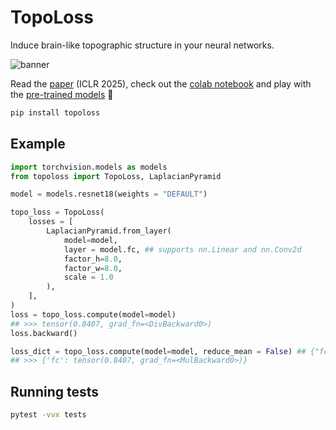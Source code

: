 # TopoLoss

Induce brain-like topographic structure in your neural networks. 

![banner](https://github.com/user-attachments/assets/0b8ae5e0-175a-49ee-a690-1b4f89d9d0fd)

Read the [paper](https://arxiv.org/abs/2501.16396) (ICLR 2025), check out the [colab notebook](https://colab.research.google.com/github/toponets/toponets.github.io/blob/main/notebooks/topoloss-demo.ipynb) and play with the [pre-trained models](https://github.com/toponets/toponets) 🤗

```bash
pip install topoloss
```

## Example

```python
import torchvision.models as models
from topoloss import TopoLoss, LaplacianPyramid

model = models.resnet18(weights = "DEFAULT")

topo_loss = TopoLoss(
    losses = [
        LaplacianPyramid.from_layer(
            model=model,
            layer = model.fc, ## supports nn.Linear and nn.Conv2d
            factor_h=8.0, 
            factor_w=8.0, 
            scale = 1.0
        ),
    ],
)
loss = topo_loss.compute(model=model)
## >>> tensor(0.8407, grad_fn=<DivBackward0>)
loss.backward()

loss_dict = topo_loss.compute(model=model, reduce_mean = False) ## {"fc": }
## >>> {'fc': tensor(0.8407, grad_fn=<MulBackward0>)}
```

## Running tests

```bash
pytest -vvx tests
```
